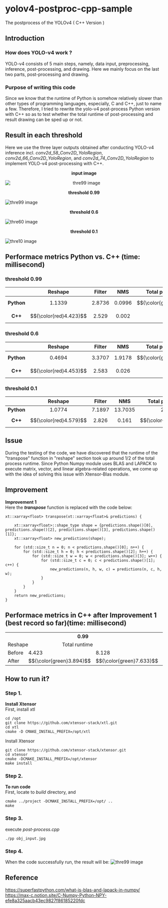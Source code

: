 # yolov4-postproc-cpp-sample
The postprocess of the YOLOv4 ( C++ Version )
## Introduction
### How does YOLO-v4 work ?
YOLO-v4 consists of 5 main steps, namely, data input, preprocessing, inference, post-processing, and drawing.
Here we mainly focus on the last two parts, post-processing and drawing.

### Purpose of writing this code
Since we know that the runtime of Python is somehow relatively slower than other types of programming languages, especially, C and C++, just to name a few. Therefore, I tried to rewrite the yolo-v4 post-process Python version with C++ so as to test whether the total runtime of post-processing and result drawing can be sped up or not.

## Result in each threshold
Here we use the three layer outputs obtained after conducting YOLO-v4 inference incl. <i>conv2d_58_Conv2D_YoloRegion</i>, <i>conv2d_66_Conv2D_YoloRegion</i>, and <i>conv2d_74_Conv2D_YoloRegion</i> to implement YOLO-v4 post-processing with C++.

<div align="center">
  <p><strong>input image</strong></p>
  <img src="https://github.com/userfromgithub/yolo-v4-postprocess/blob/main/build/obj_input.jpg" alt="thre99 image" style="display: block; margin: auto;"/>
</div>

<p align="center"><strong>threshold 0.99</strong></p>
<img src="./drawing-results/Screenshot%20from%202023-08-30%2008-15-38.png" alt="thre99 image">
<p align="center"><strong>threshold 0.6</strong></p>
<img src="./drawing-results/Screenshot%20from%202023-08-30%2008-19-04.png" alt="thre60 image">
<p align="center"><strong>threshold 0.1</strong></p>
<img src="./drawing-results/Screenshot%20from%202023-08-30%2008-19-16.png" alt="thre10 image">

## Performace metrics Python vs. C++ (time: millisecond)
### threshold 0.99
| | Reshape | Filter | NMS | Total post-process | Drawing | Total runtime |
|:-------:|:-----:|:-----:|:------:|:------:|:------:|:------:|
| **Python**   | 1.1339 | 2.8736 | 0.0996 | $${\color{green}4.1906}$$ | 1.5921 | $${\color{green}5.7828}$$ |
| **C++**  | $${\color{red}4.423}$$ | 2.529 | 0.002 | 7.195 | $${\color{orange}0.932}$$ | 8.128 |

### threshold 0.6
| | Reshape | Filter | NMS | Total post-process | Drawing | Total runtime |
|:-------:|:-----:|:-----:|:------:|:------:|:------:|:------:|
| **Python**   | 0.4694 | 3.3707 | 1.9178 | $${\color{green}5.8209}$$ | 9.7203 | 15.5413 |
| **C++**  | $${\color{red}4.453}$$ | 2.583 | 0.026 | 7.321 | $${\color{orange}5.409}$$ | $${\color{green}12.731}$$ |

### threshold 0.1
| | Reshape | Filter | NMS | Total post-process | Drawing | Total runtime |
|:-------:|:-----:|:-----:|:------:|:------:|:------:|:------:|
| **Python**   | 1.0774 | 7.1897 | 13.7035 | 22.1300 | 28.6309 | 50.7609 |
| **C++**  | $${\color{red}4.579}$$ | 2.826 | 0.161 | $${\color{green}7.892}$$ | $${\color{orange}17.956}$$ | $${\color{green}25.848}$$ |

## Issue
During the testing of the code, we have discovered that the runtime of the "transpose" function in "reshape" section took up around 1/2 of the total process runtime.
Since Python Numpy module uses BLAS and LAPACK to execute matrix, vector, and linear algebra-related operations, we come up with the idea of solving this issue with Xtensor-Blas module.

## Improvement
**Improvement 1**<br>
Here the <i><strong>transpose</strong></i> function is replaced with the code below:
```
xt::xarray<float> transpose(xt::xarray<float>& predictions) {
    
    xt::xarray<float>::shape_type shape = {predictions.shape()[0], predictions.shape()[2], predictions.shape()[3], predictions.shape()[1]};
    xt::xarray<float> new_predictions(shape);

    for (std::size_t n = 0; n < predictions.shape()[0]; n++) {
        for (std::size_t h = 0; h < predictions.shape()[2]; h++) {
            for (std::size_t w = 0; w < predictions.shape()[3]; w++) {
                for (std::size_t c = 0; c < predictions.shape()[1]; c++) {
                    new_predictions(n, h, w, c) = predictions(n, c, h, w);
                }
            }
        }
    }
    return new_predictions;
}
```
## Performace metrics in C++ after Improvement 1 (best record so far)(time: millisecond)
<table align="center">
  <tr>
    <td colspan=6 align="center"><strong>0.99</strong></td>
    <td colspan=6 align="center"><strong>0.6</strong></td>
    <td colspan=6 align="center"><strong>0.1</strong></td>
  </tr>
  <tr>
    <td colspan=3>Reshape</td> 
    <td colspan=3>Total runtime</td>
    <td colspan=3>Reshape</td> 
    <td colspan=3>Total runtime</td>
    <td colspan=3>Reshape</td> 
    <td colspan=3>Total runtime</td>
  </tr>
  <tr>
    <td colspan=2>Before</td>
    <td colspan=2>4.423</td>
    <td colspan=2>8.128</td>
    <td colspan=2>Before</td>
    <td colspan=2>4.453</td>
    <td colspan=2>12.731</td>
    <td colspan=2>Before</td>
    <td colspan=2>4.579</td>
    <td colspan=2>25.848</td>
  </tr>
  <tr>
    <td colspan=2>After</td>
    <td colspan=2>$${\color{green}3.894}$$</td>
    <td colspan=2>$${\color{green}7.633}$$</td>
     <td colspan=2>After</td>
    <td colspan=2>$${\color{green}3.861}$$</td>
    <td colspan=2>$${\color{green}12.078}$$</td>
    <td colspan=2>After</td>
    <td colspan=2>$${\color{green}3.860}$$</td>
    <td colspan=2>$${\color{green}24.575}$$</td>
  </tr>
</table>

## How to run it?
### Step 1.
**Install Xtensor**<br>
First, install xtl
```
cd /opt
git clone https://github.com/xtensor-stack/xtl.git
cd xtl
cmake -D CMAKE_INSTALL_PREFIX=/opt/xtl
```

Install Xtensor
```
git clone https://github.com/xtensor-stack/xtensor.git
cd xtensor
cmake -DCMAKE_INSTALL_PREFIX=/opt/xtensor
make install
```

### Step 2. 
**To run code**<br>
First, locate to <i>build</i> directory, and
```
cmake ../project -DCMAKE_INSTALL_PREFIX=/opt/ ..
make
```

### Step 3.
execute <i>post-process.cpp</i>
```
./pp obj_input.jpg
```

### Step 4.
When the code successfully run, the result will be:
<img src="./drawing-results/Screenshot%20from%202023-08-31%2016-12-07.png" alt="thre99 image">

## Reference
https://superfastpython.com/what-is-blas-and-lapack-in-numpy/ <br>
https://max-c.notion.site/C-Numpy-Python-NPY-efe8a325aacb43ec9827f86185220fdc
